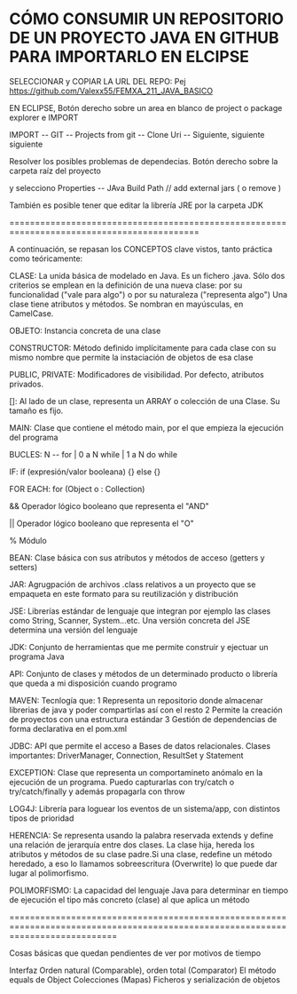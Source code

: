 CÓMO CONSUMIR UN REPOSITORIO DE UN PROYECTO JAVA EN GITHUB PARA IMPORTARLO EN ELCIPSE
==========================================================================================
SELECCIONAR y COPIAR LA URL DEL REPO: Pej https://github.com/Valexx55/FEMXA_211_JAVA_BASICO

EN ECLIPSE, Botón derecho sobre un area en blanco de project o package explorer e IMPORT

IMPORT -- GIT -- Projects from git -- Clone Uri -- Siguiente, siguiente siguiente

Resolver los posibles problemas de dependecias. Botón derecho sobre la carpeta raíz del proyecto

y selecciono Properties -- JAva Build Path // add external jars ( o remove ) 

También es posible tener que editar la librería JRE por la carpeta JDK

===========================================================================================


A continuación, se repasan los CONCEPTOS clave vistos, tanto práctica como teóricamente:

CLASE: La unida básica de modelado en Java. Es un fichero .java. Sólo dos criterios se emplean en la definición de una nueva
clase: por su funcionalidad ("vale para algo") o por su naturaleza ("representa algo")
Una clase tiene atributos y métodos. Se nombran en mayúsculas, en CamelCase.

OBJETO: Instancia concreta de una clase

CONSTRUCTOR: Método definido implícitamente para cada clase con su mismo nombre que permite la instaciación de objetos de esa clase

PUBLIC, PRIVATE: Modificadores de visibilidad. Por defecto, atributos privados.

[]: Al lado de un clase, representa un ARRAY o colección de una Clase. Su tamaño es fijo.

MAIN: Clase que contiene el método main, por el que empieza la ejecución del programa

BUCLES: N -- for | 0 a N while | 1 a N do while

IF: if (expresión/valor booleana) {} else {}

FOR EACH: for (Object o : Collection)

&& Operador lógico booleano que representa el "AND"

|| Operador lógico booleano que representa el "O"

% Módulo

BEAN: Clase básica con sus atributos y métodos de acceso (getters y setters)

JAR: Agrugpación de archivos .class relativos a un proyecto que se empaqueta en este formato para su reutilización y distribución

JSE: Librerías estándar de lenguaje que integran por ejemplo las clases como String, Scanner, System...etc. Una versión concreta del JSE
determina una versión del lenguaje 

JDK: Conjunto de herramientas que me permite construir y ejectuar un programa Java

API: Conjunto de clases y métodos de un determinado producto o librería que queda a mi disposición cuando programo

MAVEN: Tecnlogía que: 1 Representa un repositorio donde almacenar librerias de java y poder compartirlas así con el resto 2 Permite 
la creación de proyectos con una estructura estándar 3 Gestión de dependencias de forma declarativa en el pom.xml 


JDBC: API que permite el acceso a Bases de datos relacionales. Clases importantes: DriverManager, Connection, ResultSet y Statement

EXCEPTION: Clase que representa un comportamineto anómalo en la ejecución de un programa.
Puedo capturarlas con try/catch o try/catch/finally y además propagarla con throw

LOG4J: Librería para loguear los eventos de un sistema/app, con distintos tipos de prioridad


HERENCIA: Se representa usando la palabra reservada extends y define una relación de jerarquía entre dos clases. La clase hija, 
hereda los atributos y métodos de su clase padre.Si una clase, redefine un método heredado, a eso lo llamamos sobreescritura (Overwrite)
lo que puede dar lugar al polimorfismo.

POLIMORFISMO: La capacidad del lenguaje Java para determinar en tiempo de ejecución el tipo más concreto (clase) al que aplica un método

=================================================================================================================================

Cosas básicas que quedan pendientes de ver por motivos de tiempo

Interfaz
Orden natural (Comparable), orden total (Comparator)
El método equals de Object
Colecciones (Mapas)
Ficheros y serialización de objetos







